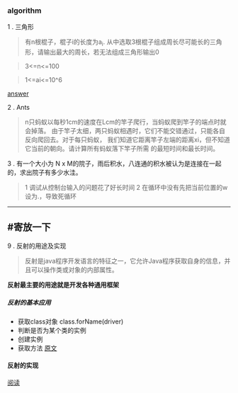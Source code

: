 ### algorithm

1 . 三角形

> 有n根棍子，棍子i的长度为a<sub>i</sub>. 从中选取3根棍子组成周长尽可能长的三角形，请输出最大的周长，若无法组成三角形输出0

> 3<=n<=100

>1<=ai<=10^6

[answer](triangle.java) 

2 . Ants

> n只蚂蚁以每秒1cm的速度在Lcm的竿子爬行，当蚂蚁爬到竿子的端点时就会掉落。
由于竿子太细，两只蚂蚁相遇时，它们不能交错通过，只能各自反向爬回去。对于每只蚂蚁，
我们知道它距离竿子左端的距离xi，但不知道它当前的朝向。请计算所有蚂蚁落下竿子所需
的最短时间和最长时间。

3 . 有一个大小为 N x M的院子，雨后积水，八连通的积水被认为是连接在一起的，求出院子有多少水洼。

> 1 调试从控制台输入的问题花了好长时间
> 2 在循环中没有先把当前位置的w设为.，导致死循环

--------------
#寄放一下
-------------

9 . 反射的用途及实现

> 反射是java程序开发语言的特征之一，它允许Java程序获取自身的信息，并且可以操作类或对象的内部属性。

 **反射最主要的用途就是开发各种通用框架**

##### 反射的基本应用

- 获取class对象  class.forName(driver)
- 判断是否为某个类的实例 
- 创建实例
- 获取方法 
[原文](http://www.sczyh30.com/posts/Java/java-reflection-1/#%E4%B8%80%E3%80%81%E5%9B%9E%E9%A1%BE%EF%BC%9A%E4%BB%80%E4%B9%88%E6%98%AF%E5%8F%8D%E5%B0%84%EF%BC%9F)

#### 反射的实现
[阅读](http://blog.csdn.net/qq_35246620/article/details/75209130)